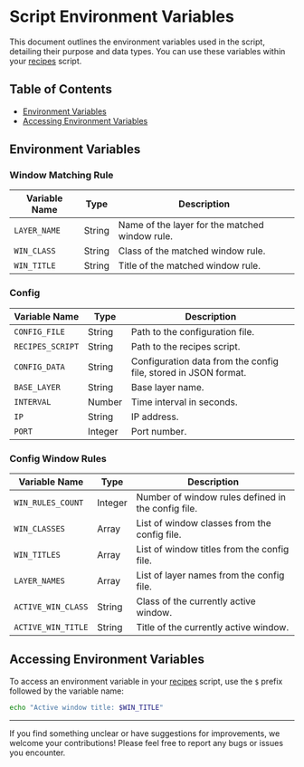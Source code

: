 # Script Environment Variables

This document outlines the environment variables used in the script, detailing their purpose and data types. You can use these variables within your [recipes](/docs/recipes.md) script.

## Table of Contents

- [Environment Variables](#environment-variables)
- [Accessing Environment Variables](#accessing-environment-variables)

## Environment Variables

### Window Matching Rule

| Variable Name | Type   | Description                                    |
| ------------- | ------ | ---------------------------------------------- |
| `LAYER_NAME`  | String | Name of the layer for the matched window rule. |
| `WIN_CLASS`   | String | Class of the matched window rule.              |
| `WIN_TITLE`   | String | Title of the matched window rule.              |

### Config

| Variable Name    | Type    | Description                                                     |
| ---------------- | ------- | --------------------------------------------------------------- |
| `CONFIG_FILE`    | String  | Path to the configuration file.                                 |
| `RECIPES_SCRIPT` | String  | Path to the recipes script.                                     |
| `CONFIG_DATA`    | String  | Configuration data from the config file, stored in JSON format. |
| `BASE_LAYER`     | String  | Base layer name.                                                |
| `INTERVAL`       | Number  | Time interval in seconds.                                       |
| `IP`             | String  | IP address.                                                     |
| `PORT`           | Integer | Port number.                                                    |

### Config Window Rules

| Variable Name      | Type    | Description                                        |
| ------------------ | ------- | -------------------------------------------------- |
| `WIN_RULES_COUNT`  | Integer | Number of window rules defined in the config file. |
| `WIN_CLASSES`      | Array   | List of window classes from the config file.       |
| `WIN_TITLES`       | Array   | List of window titles from the config file.        |
| `LAYER_NAMES`      | Array   | List of layer names from the config file.          |
| `ACTIVE_WIN_CLASS` | String  | Class of the currently active window.              |
| `ACTIVE_WIN_TITLE` | String  | Title of the currently active window.              |

## Accessing Environment Variables

To access an environment variable in your [recipes](/docs/recipes.md) script, use the `$` prefix followed by the variable name:

```bash
echo "Active window title: $WIN_TITLE"
```

---

If you find something unclear or have suggestions for improvements, we welcome your contributions! Please feel free to report any bugs or issues you encounter.
